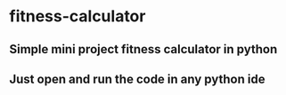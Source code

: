 # fitness-calculator
Simple mini project fitness calculator in python
-------------------------------------------------
Just open and run the code in any python ide
-------------------------------------------------
